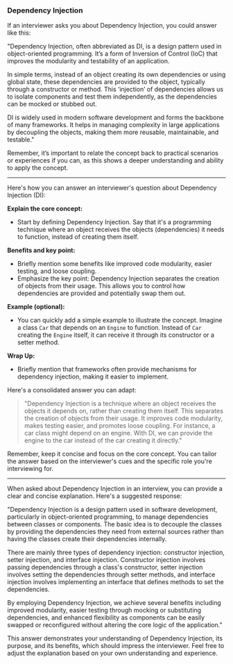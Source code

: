 ### Dependency Injection

If an interviewer asks you about Dependency Injection, you could answer like this:

"Dependency Injection, often abbreviated as DI, is a design pattern used in object-oriented programming. It’s a form of Inversion of Control (IoC) that improves the modularity and testability of an application.

In simple terms, instead of an object creating its own dependencies or using global state, these dependencies are provided to the object, typically through a constructor or method. This ‘injection’ of dependencies allows us to isolate components and test them independently, as the dependencies can be mocked or stubbed out.

DI is widely used in modern software development and forms the backbone of many frameworks. It helps in managing complexity in large applications by decoupling the objects, making them more reusable, maintainable, and testable."

Remember, it’s important to relate the concept back to practical scenarios or experiences if you can, as this shows a deeper understanding and ability to apply the concept.

---------

Here's how you can answer an interviewer's question about Dependency Injection (DI):

**Explain the core concept:**

- Start by defining Dependency Injection. Say that it's a programming technique where an object receives the objects (dependencies) it needs to function, instead of creating them itself.

**Benefits and key point:**

- Briefly mention some benefits like improved code modularity, easier testing, and loose coupling.
- Emphasize the key point: Dependency Injection separates the creation of objects from their usage. This allows you to control how dependencies are provided and potentially swap them out.

**Example (optional):**

- You can quickly add a simple example to illustrate the concept. Imagine a class `Car` that depends on an `Engine` to function. Instead of `Car` creating the `Engine` itself, it can receive it through its constructor or a setter method.

**Wrap Up:**

- Briefly mention that frameworks often provide mechanisms for dependency injection, making it easier to implement.

Here's a consolidated answer you can adapt:

> "Dependency Injection is a technique where an object receives the objects it depends on, rather than creating them itself. This separates the creation of objects from their usage. It improves code modularity, makes testing easier, and promotes loose coupling. For instance, a car class might depend on an engine. With DI, we can provide the engine to the car instead of the car creating it directly."

Remember, keep it concise and focus on the core concept. You can tailor the answer based on the interviewer's cues and the specific role you're interviewing for.

------

When asked about Dependency Injection in an interview, you can provide a clear and concise explanation. Here's a suggested response:

"Dependency Injection is a design pattern used in software development, particularly in object-oriented programming, to manage dependencies between classes or components. The basic idea is to decouple the classes by providing the dependencies they need from external sources rather than having the classes create their dependencies internally.

There are mainly three types of dependency injection: constructor injection, setter injection, and interface injection. Constructor injection involves passing dependencies through a class's constructor, setter injection involves setting the dependencies through setter methods, and interface injection involves implementing an interface that defines methods to set the dependencies.

By employing Dependency Injection, we achieve several benefits including improved modularity, easier testing through mocking or substituting dependencies, and enhanced flexibility as components can be easily swapped or reconfigured without altering the core logic of the application."

This answer demonstrates your understanding of Dependency Injection, its purpose, and its benefits, which should impress the interviewer. Feel free to adjust the explanation based on your own understanding and experience.

> 
